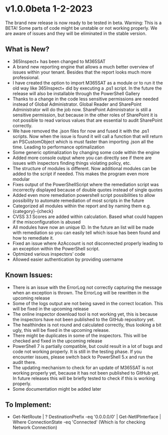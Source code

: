 # v1.0.0beta 1-2-2023
The brand new release is now ready to be tested in beta. Warning: This is a BETA! Some parts of code might be unstable or not working properly. We are aware of issues and they will be eliminated in the stable version.

## What is New?
-	365Inspect+ has been changed to M365SAT
-	A brand new reporting engine that allows a much better overview of issues within your tenant. Besides that the report looks much more professional.
-	I have created the option to import M365SAT as a module or to run it the old way like 365Inspect+ did by executing a .ps1 script. In the future the release will also be installable through the PowerShell Gallery
-	Thanks to a change in the code less sensitive permissions are needed instead of Global Administrator. Global Reader and SharePoint Administrator will do the job now. SharePoint Administrator is still a sensitive permission, but because in the other roles of SharePoint it is not possible to read various values that are essential to audit SharePoint correctly.
-	We have removed the .json files for now and fused it with the .ps1 scripts. Now when the issue is found it will call a function that will return an PSCustomObject which is must faster than importing .json all the time. Leading to performance optimalization 
-	Some generic optimalization by changing some code within the engine
-	Added more console output where you can directly see if there are issues with inspectors finding things violating policy, etc.
-	The structure of modules is different. Now additional modules can be added to the script if needed. This makes the program even more modular 
-	Fixes output of the PowerShellScript where the remediation script was incorrectly displayed because of double quotes instead of single quotes
-	Added even more remediation powershell script possibilities to allow possibility to automate remediation of most scripts in the future
-	Categorized all modules within the report and by naming them e.g. {category}-{check}
-	CVSS 3.1 Scores are added within calculation. Based what could happen if the misconfiguration is abused
-	All modules have now an unique ID. In the future an list will be made with remediation so you can easily tell which issue has been found and how to remediate it. 
-	Fixed an issue where AzAccount is not disconnected properly leading to an exception within the PowerShell script. 
-	Optmized various inspectors’ code
-	Allowed easier authentication by providing username 

## Known Issues:
-	There is an issue with the ErrorLog not correctly capturing the message when an exception is thrown. The ErrorLog will be rewritten in the upcoming release
-	Some of the logs output are not being saved in the correct location. This will be fixed in the upcoming release
-	The online inspector download tool is not working yet, this is because the inspectors have not been published to the GitHub repository yet. 
-	The healthindex is not round and calculated correctly, thus looking a bit ugly, this will be fixed in the upcoming release.
-	There might be duplicates in some of the inspectors. This will be checked and fixed in the upcoming release
-	PowerShell 7 is partially compatible, but could result in a lot of bugs and code not working properly. It is still in the testing phase. If you encounter issues, please switch back to PowerShell 5.x and run the audit there. 
-	The updating mechanism to check for an update of M365SAT is not working properly yet, because it has not been published to GitHub yet. In future releases this will be briefly tested to check if this is working properly.
-	Some documentation might be added later


## To Implement:
- Get-NetRoute | ? DestinationPrefix -eq '0.0.0.0/0' | Get-NetIPInterface | Where ConnectionState -eq 'Connected' (Which is for checking Network Connection)